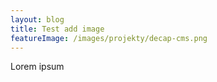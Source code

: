 ```yaml
---
layout: blog
title: Test add image
featureImage: /images/projekty/decap-cms.png
---
```

Lorem ipsum
